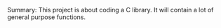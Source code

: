 Summary:
This project is about coding a C library.
It will contain a lot of general purpose functions.
